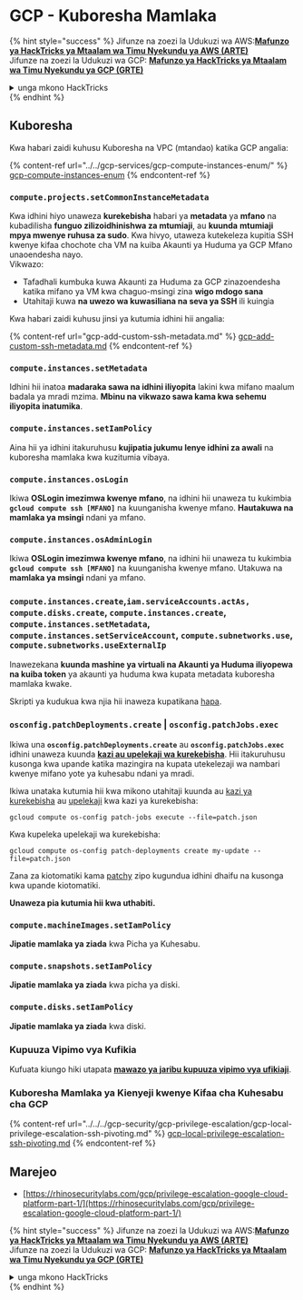 # GCP - Kuboresha Mamlaka

{% hint style="success" %}
Jifunze na zoezi la Udukuzi wa AWS:<img src="/.gitbook/assets/image.png" alt="" data-size="line">[**Mafunzo ya HackTricks ya Mtaalam wa Timu Nyekundu ya AWS (ARTE)**](https://training.hacktricks.xyz/courses/arte)<img src="/.gitbook/assets/image.png" alt="" data-size="line">\
Jifunze na zoezi la Udukuzi wa GCP: <img src="/.gitbook/assets/image (2).png" alt="" data-size="line">[**Mafunzo ya HackTricks ya Mtaalam wa Timu Nyekundu ya GCP (GRTE)**<img src="/.gitbook/assets/image (2).png" alt="" data-size="line">](https://training.hacktricks.xyz/courses/grte)

<details>

<summary>unga mkono HackTricks</summary>

* Angalia [**mpango wa michango**](https://github.com/sponsors/carlospolop)!
* **Jiunge na** 💬 [**kikundi cha Discord**](https://discord.gg/hRep4RUj7f) au kikundi cha [**telegram**](https://t.me/peass) au **tufuate** kwenye **Twitter** 🐦 [**@hacktricks\_live**](https://twitter.com/hacktricks\_live)**.**
* **Shiriki mbinu za udukuzi kwa kuwasilisha PRs kwa** [**HackTricks**](https://github.com/carlospolop/hacktricks) na [**HackTricks Cloud**](https://github.com/carlospolop/hacktricks-cloud) repos za github.

</details>
{% endhint %}

## Kuboresha

Kwa habari zaidi kuhusu Kuboresha na VPC (mtandao) katika GCP angalia:

{% content-ref url="../../gcp-services/gcp-compute-instances-enum/" %}
[gcp-compute-instances-enum](../../gcp-services/gcp-compute-instances-enum/)
{% endcontent-ref %}

### `compute.projects.setCommonInstanceMetadata`

Kwa idhini hiyo unaweza **kurekebisha** habari ya **metadata** ya **mfano** na kubadilisha **funguo zilizoidhinishwa za mtumiaji**, au **kuunda** **mtumiaji mpya mwenye ruhusa za sudo**. Kwa hivyo, utaweza kutekeleza kupitia SSH kwenye kifaa chochote cha VM na kuiba Akaunti ya Huduma ya GCP Mfano unaoendesha nayo.\
Vikwazo:

* Tafadhali kumbuka kuwa Akaunti za Huduma za GCP zinazoendesha katika mifano ya VM kwa chaguo-msingi zina **wigo mdogo sana**
* Utahitaji kuwa **na uwezo wa kuwasiliana na seva ya SSH** ili kuingia

Kwa habari zaidi kuhusu jinsi ya kutumia idhini hii angalia:

{% content-ref url="gcp-add-custom-ssh-metadata.md" %}
[gcp-add-custom-ssh-metadata.md](gcp-add-custom-ssh-metadata.md)
{% endcontent-ref %}

### `compute.instances.setMetadata`

Idhini hii inatoa **madaraka sawa na idhini iliyopita** lakini kwa mifano maalum badala ya mradi mzima. **Mbinu na vikwazo sawa kama kwa sehemu iliyopita inatumika**.

### `compute.instances.setIamPolicy`

Aina hii ya idhini itakuruhusu **kujipatia jukumu lenye idhini za awali** na kuboresha mamlaka kwa kuzitumia vibaya.

### **`compute.instances.osLogin`**

Ikiwa **OSLogin imezimwa kwenye mfano**, na idhini hii unaweza tu kukimbia **`gcloud compute ssh [MFANO]`** na kuunganisha kwenye mfano. **Hautakuwa na mamlaka ya msingi** ndani ya mfano.

### **`compute.instances.osAdminLogin`**

Ikiwa **OSLogin imezimwa kwenye mfano**, na idhini hii unaweza tu kukimbia **`gcloud compute ssh [MFANO]`** na kuunganisha kwenye mfano. Utakuwa na **mamlaka ya msingi** ndani ya mfano.

### `compute.instances.create`,`iam.serviceAccounts.actAs, compute.disks.create`, `compute.instances.create`, `compute.instances.setMetadata`, `compute.instances.setServiceAccount`, `compute.subnetworks.use`, `compute.subnetworks.useExternalIp`

Inawezekana **kuunda mashine ya virtuali na Akaunti ya Huduma iliyopewa na kuiba token** ya akaunti ya huduma kwa kupata metadata kuboresha mamlaka kwake.

Skripti ya kudukua kwa njia hii inaweza kupatikana [hapa](https://github.com/RhinoSecurityLabs/GCP-IAM-Privilege-Escalation/blob/master/ExploitScripts/compute.instances.create.py).

### `osconfig.patchDeployments.create` | `osconfig.patchJobs.exec`

Ikiwa una **`osconfig.patchDeployments.create`** au **`osconfig.patchJobs.exec`** idhini unaweza kuunda [**kazi au upelekaji wa kurekebisha**](https://blog.raphael.karger.is/articles/2022-08/GCP-OS-Patching). Hii itakuruhusu kusonga kwa upande katika mazingira na kupata utekelezaji wa nambari kwenye mifano yote ya kuhesabu ndani ya mradi.

Ikiwa unataka kutumia hii kwa mikono utahitaji kuunda au [kazi ya kurekebisha](https://github.com/rek7/patchy/blob/main/pkg/engine/patches/patch\_job.json) au [upelekaji](https://github.com/rek7/patchy/blob/main/pkg/engine/patches/patch\_deployment.json) kwa kazi ya kurekebisha:

`gcloud compute os-config patch-jobs execute --file=patch.json`

Kwa kupeleka upelekaji wa kurekebisha:

`gcloud compute os-config patch-deployments create my-update --file=patch.json`

Zana za kiotomatiki kama [patchy](https://github.com/rek7/patchy) zipo kugundua idhini dhaifu na kusonga kwa upande kiotomatiki.

**Unaweza pia kutumia hii kwa uthabiti.**

### `compute.machineImages.setIamPolicy`

**Jipatie mamlaka ya ziada** kwa Picha ya Kuhesabu.

### `compute.snapshots.setIamPolicy`

**Jipatie mamlaka ya ziada** kwa picha ya diski.

### `compute.disks.setIamPolicy`

**Jipatie mamlaka ya ziada** kwa diski.

### Kupuuza Vipimo vya Kufikia

Kufuata kiungo hiki utapata [**mawazo ya jaribu kupuuza vipimo vya ufikiaji**](../../../gcp-security/gcp-privilege-escalation/).

### Kuboresha Mamlaka ya Kienyeji kwenye Kifaa cha Kuhesabu cha GCP

{% content-ref url="../../../gcp-security/gcp-privilege-escalation/gcp-local-privilege-escalation-ssh-pivoting.md" %}
[gcp-local-privilege-escalation-ssh-pivoting.md](../../../gcp-security/gcp-privilege-escalation/gcp-local-privilege-escalation-ssh-pivoting.md)
{% endcontent-ref %}

## Marejeo

* [https://rhinosecuritylabs.com/gcp/privilege-escalation-google-cloud-platform-part-1/](https://rhinosecuritylabs.com/gcp/privilege-escalation-google-cloud-platform-part-1/)

{% hint style="success" %}
Jifunze na zoezi la Udukuzi wa AWS:<img src="/.gitbook/assets/image.png" alt="" data-size="line">[**Mafunzo ya HackTricks ya Mtaalam wa Timu Nyekundu ya AWS (ARTE)**](https://training.hacktricks.xyz/courses/arte)<img src="/.gitbook/assets/image.png" alt="" data-size="line">\
Jifunze na zoezi la Udukuzi wa GCP: <img src="/.gitbook/assets/image (2).png" alt="" data-size="line">[**Mafunzo ya HackTricks ya Mtaalam wa Timu Nyekundu ya GCP (GRTE)**<img src="/.gitbook/assets/image (2).png" alt="" data-size="line">](https://training.hacktricks.xyz/courses/grte)

<details>

<summary>unga mkono HackTricks</summary>

* Angalia [**mpango wa michango**](https://github.com/sponsors/carlospolop)!
* **Jiunge na** 💬 [**kikundi cha Discord**](https://discord.gg/hRep4RUj7f) au kikundi cha [**telegram**](https://t.me/peass) au **tufuate** kwenye **Twitter** 🐦 [**@hacktricks\_live**](https://twitter.com/hacktricks\_live)**.**
* **Shiriki mbinu za udukuzi kwa kuwasilisha PRs kwa** [**HackTricks**](https://github.com/carlospolop/hacktricks) na [**HackTricks Cloud**](https://github.com/carlospolop/hacktricks-cloud) repos za github.

</details>
{% endhint %}
